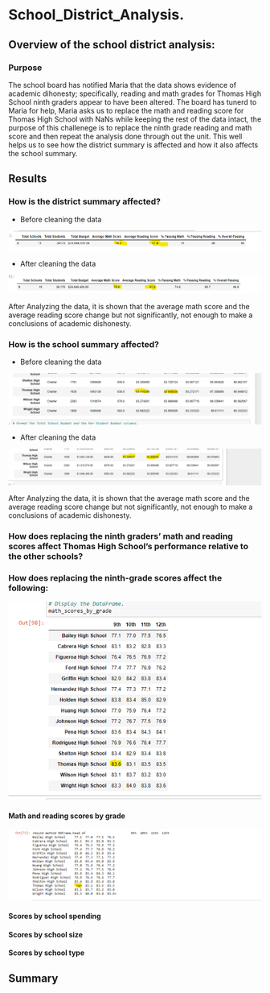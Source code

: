 # School_District_Analysis.
## Overview of the school district analysis:
### Purpose
The school board has notified Maria that the data shows evidence of academic dihonesty; specifically, reading and math grades for Thomas High School ninth graders appear to have been altered. The board has tunerd to Maria for help, Maria asks us to replace the math and reading score for Thomas High School with NaNs while keeping the rest of the data intact, the purpose of this challenege is to replace the ninth grade reading and math score and then repeat the analysis done through out the unit. This well helps us to see how the district summary is affected and how it also affects the school summary.
## Results
### How is the district summary affected?
* Before cleaning the data

![ResultsGraphic](resources/pycityschools_district_summary.png)

* After cleaning the data

![Results](resources/challenge_district_summary1.png)

After Analyzing the data, it is shown that the average math score and the average reading score change but not significantly, not enough to make a conclusions of academic dishonesty.


### How is the school summary affected?
* Before cleaning the data

![ResultsGraphic](resources/pycityschools_summary_affected.png)

* After cleaning the data

![Results](resources/challenge_district_summary.png)

After Analyzing the data, it is shown that the average math score and the average reading score change but not significantly, not enough to make a conclusions of academic dishonesty.


### How does replacing the ninth graders’ math and reading scores affect Thomas High School’s performance relative to the other schools?

### How does replacing the ninth-grade scores affect the following:
![Results](resources/math_scores1.png)
#### Math and reading scores by grade
![Results](resources/math_scores2.png)
#### Scores by school spending
#### Scores by school size
#### Scores by school type

## Summary

